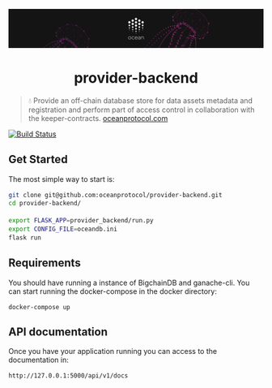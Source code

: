 [![banner](docs/img/repo-banner@2x.png)](https://oceanprotocol.com)

<h1 align="center">provider-backend</h1>

> 💧 Provide an off-chain database store for data assets metadata and registration and perform part of access control in collaboration with the keeper-contracts.
> [oceanprotocol.com](https://oceanprotocol.com)

[![Build Status](https://travis-ci.com/oceanprotocol/provider-backend.svg?token=pA8zcB6SCxKW5MHpqs6L&branch=master)](https://travis-ci.com/oceanprotocol/provider-backend)


Get Started
------------

The most simple way to start is:

```bash
git clone git@github.com:oceanprotocol/provider-backend.git
cd provider-backend/

export FLASK_APP=provider_backend/run.py
export CONFIG_FILE=oceandb.ini 
flask run
```

Requirements
------------

You should have running a instance of BigchainDB and ganache-cli. 
You can start running the docker-compose in the docker directory:

```docker
docker-compose up
```

API documentation
-----------------
Once you have your application running you can access to the documentation in:

```bash
http://127.0.0.1:5000/api/v1/docs
```
